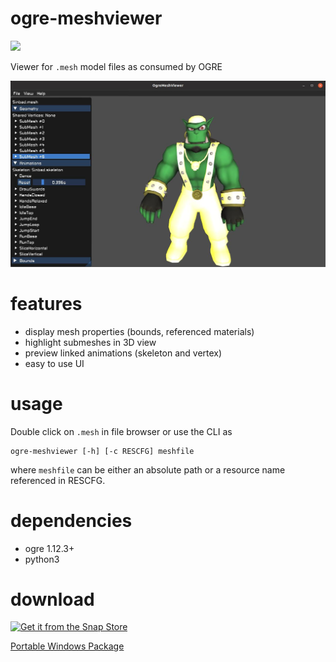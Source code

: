 # ogre-meshviewer

<a href="https://www.patreon.com/ogre1" target="_blank" ><img src="https://www.ogre3d.org/wp-content/uploads/2018/10/become_a_patron_button.png" width=135px></a>

Viewer for `.mesh` model files as consumed by OGRE

![](screenshot.jpg)

# features
* display mesh properties (bounds, referenced materials)
* highlight submeshes in 3D view
* preview linked animations (skeleton and vertex)
* easy to use UI

# usage
Double click on `.mesh` in file browser or use the CLI as

```
ogre-meshviewer [-h] [-c RESCFG] meshfile
```
where `meshfile` can be either an absolute path or a resource name referenced in RESCFG.

# dependencies
* ogre 1.12.3+
* python3

# download
[![Get it from the Snap Store](https://snapcraft.io/static/images/badges/en/snap-store-black.svg)](https://snapcraft.io/ogre-meshviewer)

[Portable Windows Package](https://github.com/OGRECave/ogre-meshviewer/releases)